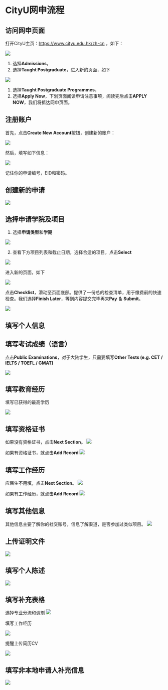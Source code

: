 # CityU网申流程

## 访问网申页面
打开CityU主页：https://www.cityu.edu.hk/zh-cn ，如下：

![](../CityU/fig/figure1.png)

1. 选择**Admissions**，
2. 选择**Taught Postgraduate**，进入新的页面，如下

![](../CityU/fig/figure2.png)

1. 选择**Taught Postgraduate Programmes**，
2. 选择**Apply Now**，下划页面阅读申请注意事项，阅读完后点击**APPLY NOW**，我们将抵达网申页面。

## 注册账户
首先，点击**Create New Account**按钮，创建新的账户：

![](../CityU/fig/figure3.png)

然后，填写如下信息：

![](../CityU/fig/figure4.png)

记住你的申请编号，EID和密码。

## 创建新的申请

![](../CityU/fig/figure5.png)

## 选择申请学院及项目

1. 选择**申请类型**和**学期**

![](../CityU/fig/figure6.png)

2. 查看下方项目列表和截止日期，选择合适的项目，点击**Select**

![](../CityU/fig/figure7.png)

进入新的页面，如下

![](../CityU/fig/figure8.png)

点击**Checklist**，滑动至页面底部。提供了一份总的检查清单，用于缴费前的快速检查。我们选择**Finish Later**，等到内容提交完毕再来**Pay ＆ Submit**。

![](../CityU/fig/figure9.png)

## 填写个人信息

## 填写考试成绩（语言）

点击**Public Examinations**，对于大陆学生，只需要填写**Other Tests (e.g. CET / IELTS / TOEFL / GMAT)**

![](../CityU/fig/figure11.png)


## 填写教育经历

填写已获得的最高学历

![](../CityU/fig/figure12.png)

## 填写资格证书

如果没有资格证书，点击**Next Section**。
![](../CityU/fig/figure13-0.png)

如果有资格证书，就点击**Add Record**
![](../CityU/fig/figure13.png)


## 填写工作经历

应届生不用填，点击**Next Section**。
![](../CityU/fig/figure14.png)

如果有工作经历，就点击**Add Record**
![](../CityU/fig/figure15.png)

## 填写其他信息
其他信息主要了解你的社交账号，信息了解渠道，是否参加过类似项目。
![](../CityU/fig/figure16.png)

## 上传证明文件

![](../CityU/fig/figure17.png)

## 填写个人陈述

![](../CityU/fig/figure18.png)

## 填写补充表格

选择专业分流和调剂
![](../CityU/fig/figure19.png)

填写工作经历

![](../CityU/fig/figure20.png)

提醒上传简历CV

![](../CityU/fig/figure20-1.png)

## 填写非本地申请人补充信息

![](../CityU/fig/figure21.png)

